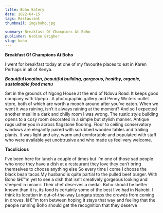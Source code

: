 ```yaml
---
title: Boho Eatery
date: 2022-04-15
tags: Restaurant
thumbnail: img/boho.jpg

summary: Breakfast Of Champions At Boho
publisher: Nadine Brigher
slug: boho
---
```


__Breakfast Of Champions At Boho__

I went for breakfast today at one of my favourite places to eat in Karen Perhaps in all of Kenya. 

***Beautiful location, beautiful building, gorgeous, healthy, organic, sustainable food menu***

Set in the grounds of Ngong House at the end of Ndovu Road. It keeps good company with Upepo . A photographic gallery and Penny Winters outlet store, both of which are worth a mooch around after you’ve eaten. When we went it was raining, isn’t it always raining at the moment? And so I expected another meal in a dark and chilly room I was wrong. The rustic style building opens to a cosy room decorated in a simple but stylish manner. Antique rugs usher you in across flagstone flooring. Floor to ceiling conservatory windows are elegantly paired with scrubbed wooden tables and trailing plants. It was light and airy, warm and comfortable and populated with staff who were available yet unobtrusive and who made us feel very welcome.

__Tacolicious__

I’ve been here for lunch a couple of times but I’m one of those sad people who once they have a dish at a restaurant they love they can’t bring themselves to choose anything else So every time I come I choose the black bean tacos.My husband is quite partial to the pulled beef burger. With Boho Iâ€™m yet to see a dish that isn’t creatively gorgeous looking and steeped in umami. Their chef deserves a medal. Boho should be better known than it is, its food is certainly some of the best I’ve had in Nairobi. I think its location in out-of-the-way Langata stops the crowds from coming in droves. Iâ€™m torn between hoping it stays that way and feeling that the people running Boho should get the recognition that they deserve

